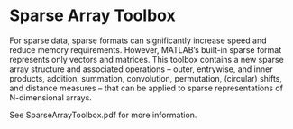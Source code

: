 # Sparse Array Toolbox

For sparse data, sparse formats can significantly increase speed and reduce memory requirements. However, MATLAB’s built-in sparse format represents only vectors and matrices. This toolbox contains a new sparse array structure and associated operations – outer, entrywise, and inner products, addition, summation, convolution, permutation, (circular) shifts, and distance measures – that can be applied to sparse representations of N-dimensional arrays.

See SparseArrayToolbox.pdf for more information.
